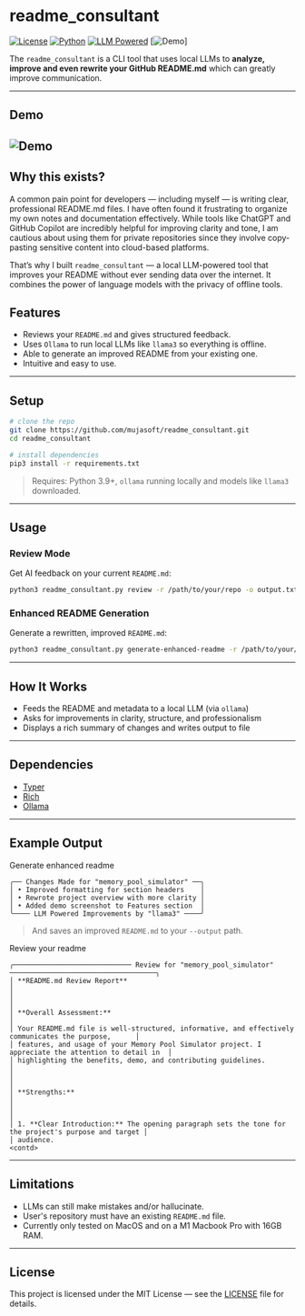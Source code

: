 # readme_consultant

[![License](https://img.shields.io/badge/license-MIT-green.svg)](LICENSE)
[![Python](https://img.shields.io/badge/Python-3.9+-blue.svg)](https://www.python.org/)
[![LLM Powered](https://img.shields.io/badge/LLM-Ollama%20%2B%20Typer-informational)](https://ollama.ai)
[![Demo](https://img.shields.io/badge/demo-available-blueviolet)]


The `readme_consultant` is a CLI tool that uses local LLMs to **analyze, improve and even rewrite your GitHub README.md** which can greatly improve communication.

---

## Demo

![Demo](demo.gif)
---

## Why this exists?
A common pain point for developers — including myself — is writing clear, professional README.md files. I have often found it frustrating to organize my own notes and documentation effectively. While tools like ChatGPT and GitHub Copilot are incredibly helpful for improving clarity and tone, I am cautious about using them for private repositories since they involve copy-pasting sensitive content into cloud-based platforms.

That’s why I built `readme_consultant` — a local LLM-powered tool that improves your README without ever sending data over the internet. It combines the power of language models with the privacy of offline tools.


## Features

- Reviews your `README.md` and gives structured feedback.
- Uses `Ollama` to run local LLMs like `llama3` so everything is offline.
- Able to generate an improved README from your existing one.
- Intuitive and easy to use.

---

## Setup

```bash
# clone the repo
git clone https://github.com/mujasoft/readme_consultant.git
cd readme_consultant

# install dependencies
pip3 install -r requirements.txt
```

> Requires: Python 3.9+, `ollama` running locally and models like `llama3` downloaded.

---

## Usage

### Review Mode

Get AI feedback on your current `README.md`:

```bash
python3 readme_consultant.py review -r /path/to/your/repo -o output.txt
```

### Enhanced README Generation

Generate a rewritten, improved `README.md`:

```bash
python3 readme_consultant.py generate-enhanced-readme -r /path/to/your/repo -o output_readme.md
```

---

## How It Works

- Feeds the README and metadata to a local LLM (via `ollama`)
- Asks for improvements in clarity, structure, and professionalism
- Displays a rich summary of changes and writes output to file

---

## Dependencies

- [Typer](https://typer.tiangolo.com/)
- [Rich](https://github.com/Textualize/rich)
- [Ollama](https://ollama.ai/)

---

## Example Output

Generate enhanced readme
```text
╭── Changes Made for "memory_pool_simulator" ──╮
│ • Improved formatting for section headers    │
│ • Rewrote project overview with more clarity │
│ • Added demo screenshot to Features section  │
╰──── LLM Powered Improvements by "llama3" ────╯

```

> And saves an improved `README.md` to your `--output` path.

Review your readme
```text
╭───────────────────────────── Review for "memory_pool_simulator" ────────────────────────────────────╮
│ **README.md Review Report**                                                                         │
│                                                                                                     │
│ **Overall Assessment:**                                                                             │
│ Your README.md file is well-structured, informative, and effectively communicates the purpose,      │
│ features, and usage of your Memory Pool Simulator project. I appreciate the attention to detail in  │
│ highlighting the benefits, demo, and contributing guidelines.                                       │
│                                                                                                     │
│ **Strengths:**                                                                                      │
│                                                                                                     │
│ 1. **Clear Introduction:** The opening paragraph sets the tone for the project's purpose and target │
│ audience.
<contd>
```
---
## Limitations
- LLMs can still make mistakes and/or hallucinate.
- User's repository must have an existing `README.md` file.
- Currently only tested on MacOS and on a M1 Macbook Pro with 16GB RAM.

---
## License

This project is licensed under the MIT License — see the [LICENSE](LICENSE) file for details.


